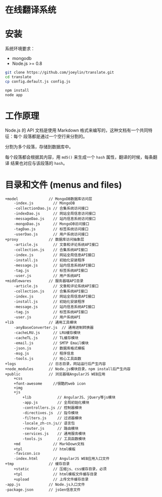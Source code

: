 在线翻译系统
===========

安装
====

系统环境要求：

+ mongodb
+ Node.js >= 0.8

```bash
git clone https://github.com/joeylin/translate.git
cd translate
cp config.default.js config.js
```

```bash
npm install
node app
```

工作原理
========

Node.js 的 API 文档是使用 Markdown 格式来编写的，这种文档有一个共同特征：每个
段落都是通过一个空行来分割的。

分割为多个段落，存储到数据库中。

每个段落都会根据其内容，用 `md5()` 来生成一个 `hash` 属性，翻译的时候，每条翻译
结果也对应与该段落的 `hash`。

目录和文件 (menus and files)
==========================

    +model              // MongoDB数据库访问层
        -index.js         // MongoDB
        -collectionDao.js // 合集系统访问接口
        -indexDao.js      // 网站全局信息访问接口
        -messageDao.js    // 站内信息系统访问接口
        -mongoDao.js      // MongoDB访问接口
        -tagDao.js        // 标签系统访问接口
        -userDao.js       // 用户系统访问接口
    +proxy              // 数据库访问抽象层
        -article.js       // 文章和评论系统API接口
        -collection.js    // 合集系统API接口
        -index.js         // 网站全局信息API接口
        -install.js       // 初始化安装程序
        -message.js       // 站内信息系统API接口
        -tag.js           // 标签系统API接口
        -user.js          // 用户系统API
    +middlewares        // 服务器端API目录
        -article.js       // 文章和评论系统API接口
        -collection.js    // 合集系统API接口
        -index.js         // 网站全局信息API接口
        -install.js       // 初始化安装程序
        -message.js       // 站内信息系统API接口
        -tag.js           // 标签系统API接口
        -user.js          // 用户系统API
    +lib                // 通用工具模块
        -anyBaseConverter.js  // 通用进制转换器
        -cacheLRU.js      // LRU缓存模块
        -cacheTL.js       // TL缓存模块
        -email.js         // SMTP Email模块
        -json.js          // 数据库格式模板
        -msg.js           // 程序信息
        -tools.js         // 核心工具函数
    +logs               // 日志目录，网站运行后产生内容
    +node_modules       // Node.js模块目录，npm install后产生内容
    +public             // 浏览器端AngularJS WEB应用
        +css
        +font-awesome     //很酷的web icon
        +img
        +js
            +lib            // AngularJS、jQuery等js模块
            -app.js         // 全局初始化模块
            -controllers.js // 控制器模块
            -directives.js  // 指令模块
            -filters.js     // 过滤器模块
            -locale_zh-cn.js// 语言包
            -router.js      // 路由模块
            -services.js    // 通用服务模块
            -tools.js       // 工具函数模块
        +md               // MarkDown文档
        +tpl              // html模板
        -favicon.ico
        -index.html       // AngularJS WEB应用入口文件
    +tmp                // 缓存目录
        +static           // 压缩js、css缓存目录，必须
        +tpl              // html模板文件缓存目录
        +upload           // 上传文件缓存目录
    -app.js             // Node.js入口文件
    -package.json       // jsGen信息文件